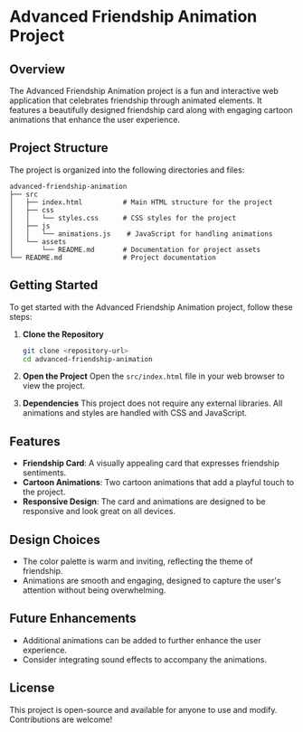 # Advanced Friendship Animation Project

## Overview
The Advanced Friendship Animation project is a fun and interactive web application that celebrates friendship through animated elements. It features a beautifully designed friendship card along with engaging cartoon animations that enhance the user experience.

## Project Structure
The project is organized into the following directories and files:

```
advanced-friendship-animation
├── src
│   ├── index.html          # Main HTML structure for the project
│   ├── css
│   │   └── styles.css      # CSS styles for the project
│   ├── js
│   │   └── animations.js    # JavaScript for handling animations
│   └── assets
│       └── README.md       # Documentation for project assets
└── README.md               # Project documentation
```

## Getting Started
To get started with the Advanced Friendship Animation project, follow these steps:

1. **Clone the Repository**
   ```bash
   git clone <repository-url>
   cd advanced-friendship-animation
   ```

2. **Open the Project**
   Open the `src/index.html` file in your web browser to view the project.

3. **Dependencies**
   This project does not require any external libraries. All animations and styles are handled with CSS and JavaScript.

## Features
- **Friendship Card**: A visually appealing card that expresses friendship sentiments.
- **Cartoon Animations**: Two cartoon animations that add a playful touch to the project.
- **Responsive Design**: The card and animations are designed to be responsive and look great on all devices.

## Design Choices
- The color palette is warm and inviting, reflecting the theme of friendship.
- Animations are smooth and engaging, designed to capture the user's attention without being overwhelming.

## Future Enhancements
- Additional animations can be added to further enhance the user experience.
- Consider integrating sound effects to accompany the animations.

## License
This project is open-source and available for anyone to use and modify. Contributions are welcome!